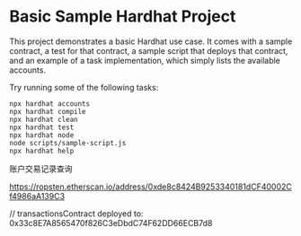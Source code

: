 # Basic Sample Hardhat Project

This project demonstrates a basic Hardhat use case. It comes with a sample contract, a test for that contract, a sample script that deploys that contract, and an example of a task implementation, which simply lists the available accounts.

Try running some of the following tasks:

```shell
npx hardhat accounts
npx hardhat compile
npx hardhat clean
npx hardhat test
npx hardhat node
node scripts/sample-script.js
npx hardhat help
```

账户交易记录查询

https://ropsten.etherscan.io/address/0xde8c8424B9253340181dCF40002Cf4986aA139C3

  // transactionsContract deployed to: 0x33c8E7A8565470f826C3eDbdC74F62DD66ECB7d8